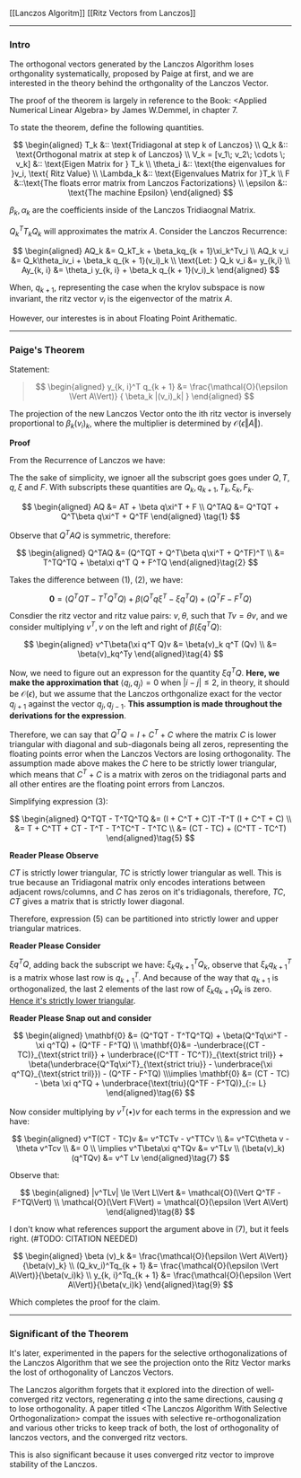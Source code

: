[[Lanczos Algoritm]]
[[Ritz Vectors from Lanczos]]


----
### **Intro**

The orthogonal vectors generated by the Lanczos Algorithm loses orthgonality systematically, proposed by Paige at first, and we are interested in the theory behind the orthgonality of the Lanczos Vector. 

The proof of the theorem is largely in reference to the Book: \<Applied Numerical Linear Algebra\> by James W.Demmel, in chapter 7. 

To state the theorem, define the following quantities. 

$$
\begin{aligned}
    T_k &:: \text{Tridiagonal at step k of Lanczos}
    \\
    Q_k &:: \text{Orthogonal matrix at step k of Lanczos}
    \\
    V_k = [v_1\;  v_2\; \cdots \; v_k] &:: \text{Eigen Matrix for } T_k
    \\
    \theta_i &:: \text{the eigenvalues for }v_i, \text{ Ritz Value}
    \\
    \Lambda_k &:: \text{Eigenvalues Matrix for }T_k
    \\
    F &::\text{The floats error matrix from Lanczos Factorizations}
    \\
    \epsilon &:: \text{The machine Epsilon}
\end{aligned}
$$

$\beta_k, \alpha_k$ are the coefficients inside of the Lanczos Tridiaognal Matrix. 

$Q_k^T T_k Q_k$ will approximates the matrix $A$. Consider the Lanczos Recurrence: 

$$
\begin{aligned}
    AQ_k &= Q_kT_k + \beta_kq_{k + 1}\xi_k^Tv_i
    \\
    AQ_k v_i &= Q_k\theta_iv_i + \beta_k q_{k + 1}(v_i)_k
    \\
    \text{Let: } Q_k v_i &= y_{k,i}
    \\
    Ay_{k, i} &= \theta_i y_{k, i} + \beta_k q_{k + 1}(v_i)_k
\end{aligned}
$$

When, $q_{k + 1}$, representing the case when the krylov subspace is now invariant, the ritz vector $v_i$ is the eigenvector of the matrix $A$. 

However, our interestes is in about Floating Point Arithematic. 


----
### **Paige's Theorem**

Statement: 

> $$
> \begin{aligned}
>     y_{k, i}^T q_{k + 1} &= \frac{\mathcal{O}(\epsilon \Vert A\Vert)}
>     {
>         \beta_k |(v_i)_k|
>     }
> \end{aligned}
> $$


The projection of the new Lanczos Vector onto the ith ritz vector is inversely proportional to $\beta_k (v_i)_k$, where the multiplier is determined by $\mathcal{O}(\epsilon \Vert A\Vert)$. 


**Proof**

From the Recurrence of Lanczos we have: 

The the sake of simplicity, we ignoer all the subscript goes goes under $Q, T, q,\xi$ and $F$. With subscripts these quantities are $Q_k, q_{k + 1}, T_k, \xi_k, F_k$. 

$$
\begin{aligned}
    AQ &= AT + \beta q\xi^T + F
    \\
    Q^TAQ &= Q^TQT + Q^T\beta q\xi^T + Q^TF
\end{aligned} \tag{1}
$$

Observe that $Q^TAQ$ is symmetric, therefore: 

$$
\begin{aligned}
    Q^TAQ &= (Q^TQT + Q^T\beta q\xi^T + Q^TF)^T
    \\
    &= T^TQ^TQ  + \beta\xi q^T Q + F^TQ
\end{aligned}\tag{2}
$$

Takes the difference between (1), (2), we have: 

$$
\mathbf{0} = (Q^TQT - T^TQ^TQ) + \beta(Q^Tq\xi^T - \xi q^TQ) + (Q^TF - F^TQ)\tag{3}
$$

Consdier the ritz vector and ritz value pairs: $v, \theta$, such that $Tv = \theta v$, and we consider multiplying $v^T, v$ on the left and right of $\beta(\xi q^T Q)$: 

$$
\begin{aligned}
    v^T\beta(\xi q^T Q)v &= \beta(v)_k q^T (Qv)
    \\
    &= \beta(v)_kq^Ty
\end{aligned}\tag{4}
$$

Now, we need to figure out an expresson for the quantity $\xi q^TQ$. **Here, we make the approximation that** $\langle q_i, q_j\rangle = 0$ when $|i - j| \le 2$, in theory, it should be $\mathcal{O}(\epsilon)$, but we assume that the Lanczos orthgonalize exact for the vector $q_{j + 1}$ against the vector $q_j, q_{j - 1}$. **This assumption is made throughout the derivations for the expression**. 

Therefore, we can say that $Q^TQ = I + C^T + C$ where the matrix $C$ is lower triangular with diagonal and sub-diagonals being all zeros, representing the floating points error when the Lanczos Vectors are losing orthogonality. The assumption made above makes the $C$ here to be strictly lower triangular, which means that $C^T + C$ is a matrix with zeros on the tridiagonal parts and all other entires are the floating point errors from Lanczos. 

Simplifying expression (3): 

$$
\begin{aligned}
    Q^TQT - T^TQ^TQ &= (I + C^T + C)T -T^T (I + C^T + C)
    \\
    &= T + C^TT + CT - T^T - T^TC^T - T^TC
    \\
    &= (CT - TC) + (C^TT - TC^T)
\end{aligned}\tag{5}
$$

**Reader Please Observe**

$CT$ is strictly lower triangular, $TC$ is strictly lower triangular as well. This is true because an Tridiagonal matrix only encodes interations between adjacent rows/columns, and $C$ has zeros on it's tridiagonals, therefore, $TC, CT$ gives a matrix that is strictly lower diagonal. 

Therefore, expression (5) can be partitioned into strictly lower and upper triangular matrices. 

**Reader Please Consider**

$\xi q^TQ$, adding back the subscript we have: $\xi_k q_{k + 1}^TQ_k$, observe that $\xi_k q_{k + 1}^T$ is a matrix whose last row is $q_{k + 1}^T$. And because of the way that $q_{k + 1}$ is orthogonalized, the last 2 elements of the last row of $\xi_k q_{k + 1}Q_k$ is zero. <u>Hence it's strictly lower triangular</u>.

**Reader Please Snap out and consider**


$$
\begin{aligned}
    \mathbf{0} &= (Q^TQT - T^TQ^TQ) + \beta(Q^Tq\xi^T - \xi q^TQ) + (Q^TF - F^TQ)
    \\
    \mathbf{0}&= 
    -\underbrace{(CT - TC)}_{\text{strict tril}} + \underbrace{(C^TT - TC^T)}_{\text{strict tril}} + \beta(\underbrace{Q^Tq\xi^T}_{\text{strict triu}} - \underbrace{\xi q^TQ}_{\text{strict tril}}) - (Q^TF - F^TQ)
    \\\implies
    \mathbf{0} &= (CT - TC) - \beta \xi q^TQ + \underbrace{\text{triu}(Q^TF - F^TQ)}_{:= L}
\end{aligned}\tag{6}
$$

Now consider multiplying by $v^T(\bullet)v$ for each terms in the expression and we have: 

$$
\begin{aligned}
    v^T(CT - TC)v &= v^TCTv - v^TTCv
    \\
    &= 
    v^TC\theta v - \theta v^Tcv
    \\
    &= 0
    \\
    \implies 
    v^T\beta\xi q^TQv &= v^TLv
    \\
    (\beta(v)_k)(q^TQv) &= v^T Lv
\end{aligned}\tag{7}
$$

Observe that: 

$$
\begin{aligned}
    |v^TLv| \le \Vert L\Vert &= \mathcal{O}(\Vert Q^TF - F^TQ\Vert)
    \\
    \mathcal{O}(\Vert F\Vert) = \mathcal{O}(\epsilon \Vert A\Vert)
\end{aligned}\tag{8}
$$


I don't know what references support the argument above in (7), but it feels right. (#TODO: CITATION NEEDED) 

$$
\begin{aligned}
    \beta (v)_k &= \frac{\mathcal{O}(\epsilon \Vert A\Vert)}{\beta(v)_k}
    \\
    (Q_kv_i)^Tq_{k + 1} &= \frac{\mathcal{O}(\epsilon \Vert A\Vert)}{\beta(v_i)k}
    \\
    y_{k, i}^Tq_{k + 1} &= \frac{\mathcal{O}(\epsilon \Vert A\Vert)}{\beta(v_i)k}
\end{aligned}\tag{9}
$$

Which completes the proof for the claim. 

---
### **Significant of the Theorem**

It's later, experimented in the papers for the selective orthogonalizations of the Lanczos Algorithm that we see the projection onto the Ritz Vector marks the lost of orthogonality of Lanczos Vectors. 

The Lanczos algorithm forgets that it explored into the direction of well-converged ritz vectors, regenerating $q$ into the same directions, causing $q$ to lose orthogonality. A paper titled \<The Lanczos Algorithm With Selective Orthogonalization\> compat the issues with selective re-orthogonalization and various other tricks to keep track of both, the lost of orthogonality of lanczos vectors, and the converged ritz vectors. 

This is also significant because it uses converged ritz vector to improve stability of the Lanczos. 

